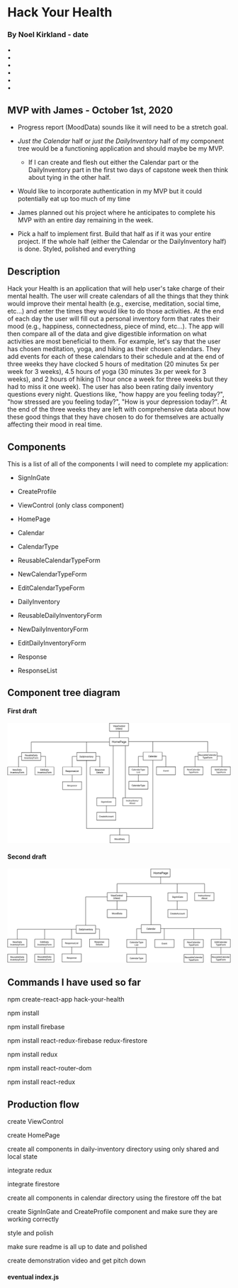 # Hack Your Health

### By Noel Kirkland - date

•[](#1)<br>
•[](#2)<br>
•[](#3)<br>
•[](#4)<br>
•[](#5)<br>
•[](#6)

## MVP with James - October 1st, 2020
* Progress report (MoodData) sounds like it will need to be a stretch goal.

* _Just the Calendar_ half or _just the DailyInventory_ half of my component tree would be a functioning application and should maybe be my MVP.
    - If I can create and flesh out either the Calendar part or the DailyInventory part in the first two days of capstone week then think about tying in the other half.

* Would like to incorporate authentication in my MVP but it could potentially eat up too much of my time

* James planned out his project where he anticipates to complete his MVP with an entire day remaining in the week.

* Pick a half to implement first. Build that half as if it was your entire project. If the whole half (either the Calendar or the DailyInventory half) is done. Styled, polished and everything

## Description

Hack your Health is an application that will help user's take charge of their mental health. The user will create calendars of all the things that they think would improve their mental health (e.g., exercise, meditation, social time, etc...) and enter the times they would like to do those activities. At the end of each day the user will fill out a personal inventory form that rates their mood (e.g., happiness, connectedness, piece of mind, etc...). The app will then compare all of the data and give digestible information on what activities are most beneficial to them. For example, let's say that the user has chosen meditation, yoga, and hiking as their chosen calendars. They add events for each of these calendars to their schedule and at the end of three weeks they have clocked 5 hours of meditation (20 minutes 5x per week for 3 weeks), 4.5 hours of yoga (30 minutes 3x per week for 3 weeks), and 2 hours of hiking (1 hour once a week for three weeks but they had to miss it one week). The user has also been rating daily inventory questions every night. Questions like, "how happy are you feeling today?", "how stressed are you feeling today?", "How is your depression today?". At the end of the three weeks they are left with comprehensive data about how these good things that they have chosen to do for themselves are actually affecting their mood in real time.

## Components

This is a list of all of the components I will need to complete my application:

* SignInGate
* CreateProfile

* ViewControl (only class component)

* HomePage

* Calendar
* CalendarType
* ReusableCalendarTypeForm
* NewCalendarTypeForm
* EditCalendarTypeForm

* DailyInventory
* ReusableDailyInventoryForm
* NewDailyInventoryForm
* EditDailyInventoryForm
* Response
* ResponseList

## Component tree diagram

#### First draft
![](hack-your-health-component-tree-draft1.png)

#### Second draft
![](hack-your-health-component-tree-draft2.png)

## Commands I have used so far

npm create-react-app hack-your-health

npm install

npm install firebase

npm install react-redux-firebase redux-firestore

npm install redux

npm install react-router-dom

npm install react-redux

## Production flow

create ViewControl

create HomePage

create all components in daily-inventory directory using only shared and local state

integrate redux

integrate firestore

create all components in calendar directory using the firestore off the bat

create SignInGate and CreateProfile component and make sure they are working correctly

style and polish

make sure readme is all up to date and polished

create demonstration video and get pitch down

#### eventual index.js
<!-- 
import React from 'react';
import ReactDOM from 'react-dom';
import App from './components/App';
import { ReactReduxFirebaseProvider } from 'react-redux-firebase';
import { createFirestoreInstance } from 'redux-firestore';
import firebase from "./firebase";
import { firestoreReducer } from 'redux-firestore';

const store = CREATE STORE COMES FROM REDUX SO I MIGHT NEED TO IMPLEMENT THAT IN ORDER FOR THIS WHOLE THING TO WORK
const rrfProps = {
  firebase,
  config: {
        userProfile: "users"
    },
  dispatch: store.dispatch,
  createFirestoreInstance
}

ReactDOM.render(
    <ReactReduxFirebaseProvider {...rrfProps}>
      <App />
    </ReactReduxFirebaseProvider>,
  document.getElementById('root')
)
 -->